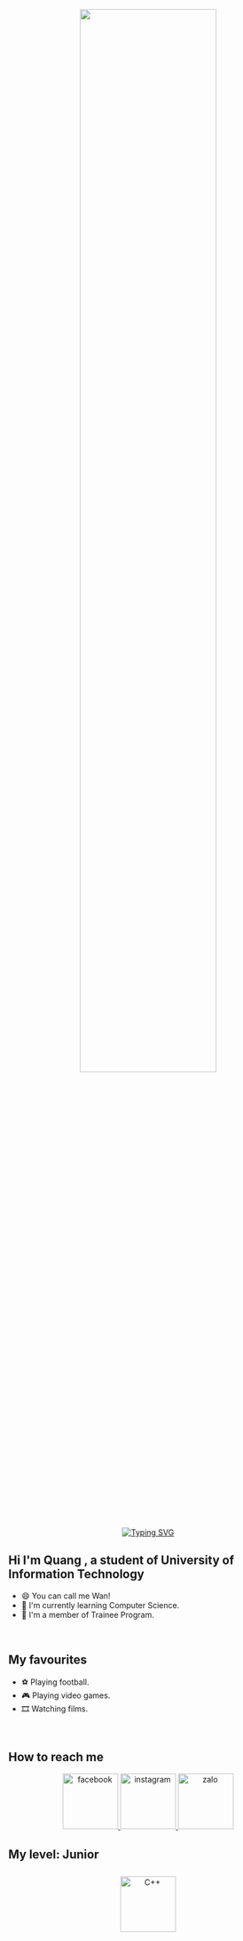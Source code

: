 <div align="center">
  <img src="https://static.ybox.vn/2018/2/26/1e97a24e-1adc-11e8-9758-2e995a9a3302.gif" align="center" style="width: 70%" />
</div>  

<div align="center">
<a href="https://git.io/typing-svg"><img src="https://readme-typing-svg.demolab.com?font=Fira+Code&pause=1000&center=true&vCenter=true&width=435&lines=Welcome to my profile!" alt="Typing SVG" /></a>
 </div>

## Hi I'm Quang , a student of University of Information Technology
- 😄 You can call me Wan!
- 🌱 I'm currently learning Computer Science.
- 🐋 I'm a member of Trainee Program.

<br/>

## My favourites
- ⚽ Playing football.
- 🎮 Playing video games.
- 🎞️ Watching films.

<br/>

## How to reach me
<div align="center">
<a href="https://www.facebook.com/duyquang.hotrong.5" target="____blank">
<img src=https://play-lh.googleusercontent.com/ccWDU4A7fX1R24v-vvT480ySh26AYp97g1VrIB_FIdjRcuQB2JP2WdY7h_wVVAeSpg alt=facebook width=100 height=100>
</a>
<a href="https://www.instagram.com/duyquang1302/" target="___blank">
<img src=https://play-lh.googleusercontent.com/LM9vBt64KdRxLFRPMpNM6OvnGTGoUFSXYV-w-cGVeUxhgFWkCsfsPSJ5GYh7x9qKqw alt=instagram width=100 height=100 >
</a>
<a href="https://zalo.me/0822004132/" target="___blank">
<img src=https://play-lh.googleusercontent.com/rFIOt4fDSCgJh_FkHU2qP8YiZUUhfVoKoNfQFbPEM-Wl8zuyuwn7vzkEx_XMh5B6FfO3 alt=zalo width=100 height=100 >
</a>
</div> 

## My level: Junior
<div align="center">
<img style="margin: 10px" src="https://profilinator.rishav.dev/skills-assets/cplusplus-original.svg" alt="C++" height="100" />  

</div>

<!---
Wan1302/Wan1302 is a ✨ special ✨ repository because its `README.md` (this file) appears on your GitHub profile.
You can click the Preview link to take a look at your changes.
--->

